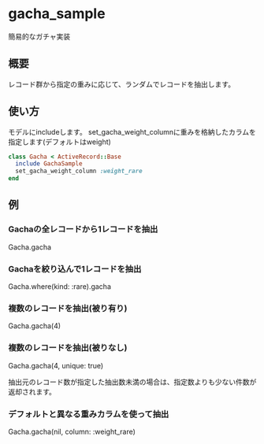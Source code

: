 # gacha_sample
簡易的なガチャ実装

## 概要
レコード群から指定の重みに応じて、ランダムでレコードを抽出します。

## 使い方

モデルにincludeします。
set_gacha_weight_columnに重みを格納したカラムを指定します(デフォルトはweight)

```ruby:gacha.rb
class Gacha < ActiveRecord::Base
  include GachaSample
  set_gacha_weight_column :weight_rare
end
```

## 例

### Gachaの全レコードから1レコードを抽出

Gacha.gacha

### Gachaを絞り込んで1レコードを抽出

Gacha.where(kind: :rare).gacha

### 複数のレコードを抽出(被り有り)

Gacha.gacha(4)

### 複数のレコードを抽出(被りなし)

Gacha.gacha(4, unique: true)

抽出元のレコード数が指定した抽出数未満の場合は、指定数よりも少ない件数が返却されます。


### デフォルトと異なる重みカラムを使って抽出

Gacha.gacha(nil, column: :weight_rare)


